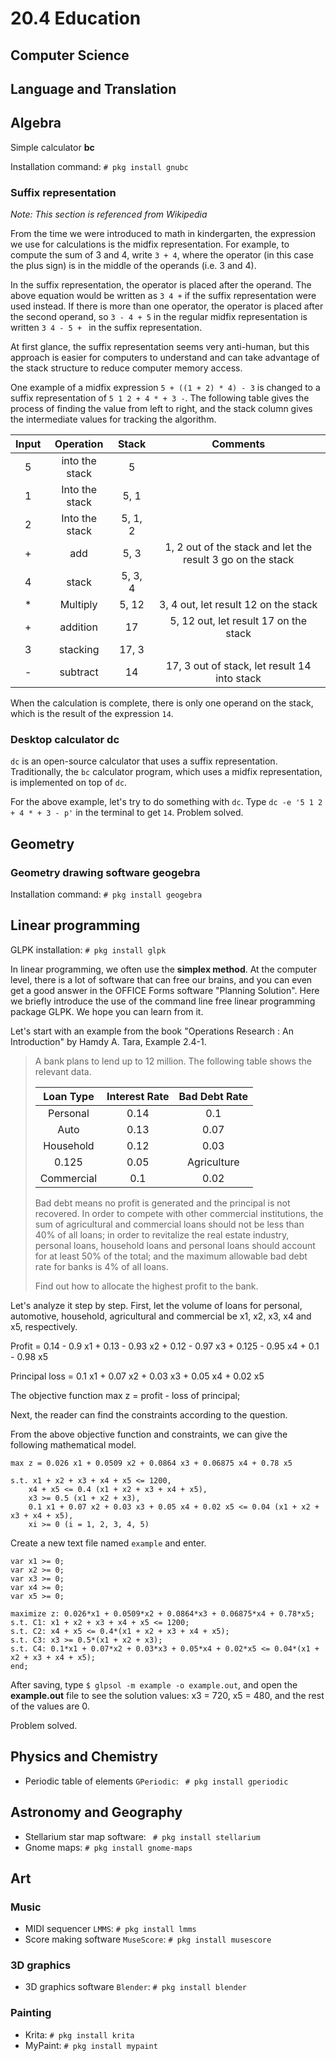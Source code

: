 # 20.4 Education

## Computer Science

## Language and Translation

## Algebra

Simple calculator **bc**

Installation command: `# pkg install gnubc`

### Suffix representation

*Note: This section is referenced from Wikipedia*

From the time we were introduced to math in kindergarten, the expression we use for calculations is the midfix representation. For example, to compute the sum of 3 and 4, write `3 + 4`, where the operator (in this case the plus sign) is in the middle of the operands (i.e. 3 and 4).

In the suffix representation, the operator is placed after the operand. The above equation would be written as `3 4 +` if the suffix representation were used instead. If there is more than one operator, the operator is placed after the second operand, so `3 - 4 + 5` in the regular midfix representation is written `3 4 - 5 + ` in the suffix representation.

At first glance, the suffix representation seems very anti-human, but this approach is easier for computers to understand and can take advantage of the stack structure to reduce computer memory access.

One example of a midfix expression `5 + ((1 + 2) * 4) - 3` is changed to a suffix representation of `5 1 2 + 4 * + 3 -`.
The following table gives the process of finding the value from left to right, and the stack column gives the intermediate values for tracking the algorithm.


| Input | Operation | Stack | Comments |
|:---:|:----:|:-------:|:------------------:|
| 5 | into the stack | 5 | | |
| 1 | Into the stack | 5, 1 | |
| 2 | Into the stack | 5, 1, 2 | |
| + | add | 5, 3 | 1, 2 out of the stack and let the result 3 go on the stack |
| 4 | stack | 5, 3, 4 | |
| * | Multiply | 5, 12 | 3, 4 out, let result 12 on the stack |
| + | addition | 17 | 5, 12 out, let result 17 on the stack |
| 3 | stacking | 17, 3 | |
| - | subtract | 14 | 17, 3 out of stack, let result 14 into stack |

When the calculation is complete, there is only one operand on the stack, which is the result of the expression `14`.

### Desktop calculator dc

`dc` is an open-source calculator that uses a suffix representation. Traditionally, the `bc` calculator program, which uses a midfix representation, is implemented on top of `dc`.

For the above example, let's try to do something with `dc`. Type `dc -e '5 1 2 + 4 * + 3 - p'` in the terminal to get `14`. Problem solved.

## Geometry

### Geometry drawing software **geogebra**

Installation command: `# pkg install geogebra`

## Linear programming

GLPK installation: `# pkg install glpk`

In linear programming, we often use the **simplex method**.
At the computer level, there is a lot of software that can free our brains, and you can even get a good answer in the OFFICE Forms software "Planning Solution".
Here we briefly introduce the use of the command line free linear programming package GLPK. We hope you can learn from it.

Let's start with an example from the book "Operations Research : An Introduction" by Hamdy A. Tara, Example 2.4-1.

> A bank plans to lend up to 12 million. The following table shows the relevant data.
>
> | Loan Type | Interest Rate | Bad Debt Rate |
> | :---: | :---: | :---: |
> | Personal | 0.14 | 0.1 |
> | Auto | 0.13 | 0.07 |
> | Household | 0.12 | 0.03 |
>| 0.125 | 0.05 | Agriculture
> | Commercial | 0.1 | 0.02 |
> 
> Bad debt means no profit is generated and the principal is not recovered. In order to compete with other commercial institutions, the sum of agricultural and commercial loans should not be less than 40% of all loans; in order to revitalize the real estate industry, personal loans, household loans and personal loans should account for at least 50% of the total; and the maximum allowable bad debt rate for banks is 4% of all loans.
> 
> Find out how to allocate the highest profit to the bank.

Let's analyze it step by step. First, let the volume of loans for personal, automotive, household, agricultural and commercial be x1, x2, x3, x4 and x5, respectively.

Profit = 0.14 - 0.9 x1 + 0.13 - 0.93 x2 + 0.12 - 0.97 x3 + 0.125 - 0.95 x4 + 0.1 - 0.98 x5

Principal loss = 0.1 x1 + 0.07 x2 + 0.03 x3 + 0.05 x4 + 0.02 x5

The objective function max z = profit - loss of principal;

Next, the reader can find the constraints according to the question.

From the above objective function and constraints, we can give the following mathematical model.

```
max z = 0.026 x1 + 0.0509 x2 + 0.0864 x3 + 0.06875 x4 + 0.78 x5

s.t. x1 + x2 + x3 + x4 + x5 <= 1200,
    x4 + x5 <= 0.4 (x1 + x2 + x3 + x4 + x5),
    x3 >= 0.5 (x1 + x2 + x3),
    0.1 x1 + 0.07 x2 + 0.03 x3 + 0.05 x4 + 0.02 x5 <= 0.04 (x1 + x2 + x3 + x4 + x5),
    xi >= 0 (i = 1, 2, 3, 4, 5)
```

Create a new text file named ``example`` and enter.

```
var x1 >= 0;
var x2 >= 0;
var x3 >= 0;
var x4 >= 0;
var x5 >= 0;

maximize z: 0.026*x1 + 0.0509*x2 + 0.0864*x3 + 0.06875*x4 + 0.78*x5;
s.t. C1: x1 + x2 + x3 + x4 + x5 <= 1200;
s.t. C2: x4 + x5 <= 0.4*(x1 + x2 + x3 + x4 + x5);
s.t. C3: x3 >= 0.5*(x1 + x2 + x3);
s.t. C4: 0.1*x1 + 0.07*x2 + 0.03*x3 + 0.05*x4 + 0.02*x5 <= 0.04*(x1 + x2 + x3 + x4 + x5);
end;
```

After saving, type `$ glpsol -m example -o example.out`, and open the **example.out** file to see the solution values: x3 = 720, x5 = 480, and the rest of the values are 0.

Problem solved.

## Physics and Chemistry

* Periodic table of elements `GPeriodic`: ` # pkg install gperiodic`

## Astronomy and Geography

* Stellarium star map software: ` # pkg install stellarium`
* Gnome maps: `# pkg install gnome-maps`

## Art

### Music

- MIDI sequencer `LMMS`: `# pkg install lmms`
- Score making software `MuseScore`: `# pkg install musescore`

### 3D graphics

- 3D graphics software `Blender`: `# pkg install blender`

### Painting

- Krita: `# pkg install krita`
- MyPaint: `# pkg install mypaint`

